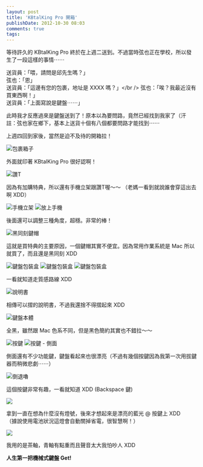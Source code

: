 ```yaml
---
layout: post
title: 'KBtalKing Pro 開箱'
publishDate: 2012-10-30 08:03
comments: true
tags: 
---
```



等待許久的 KBtalKing Pro 終於在上週二送到。不過當時弦也正在學校，所以發生了一段這樣的事情⋯⋯

送貨員：「喂，請問是邱先生嗎？」<br />
弦也：「恩」<br />
送貨員：「這邊有您的包裹，地址是 XXXX 嗎？」</br />
弦也：「唉？我最近沒有買東西啊！」<br />
送貨員：「上面寫說是鍵盤⋯⋯」

此時我才反應過來是鍵盤送到了！原本以為要問路，竟然已經找到我家了（汗<br />
註：弦也家在鄉下，基本上送貨十個有八個都要問路才能找到⋯⋯

<!--more-->

上週四回到家後，當然是迫不及待的開箱拉！

![包裹箱子](https://dl.dropbox.com/s/xarpwg3cqazp5pb/2012-10-25%2017.27.26.jpg?dl=1)

外面就印著 KBtalKing Pro 很好認啊！

![讚T](https://dl.dropbox.com/s/eb6mfxdlck70uqn/2012-10-25%2017.28.45.jpg?dl=1)

因為有加購特典，所以還有手機立架跟讚T喔～～
（老媽一看到就說誰會穿這出去啊 XDD）

![手機立架](https://dl.dropbox.com/s/g5o0bmnht9tp5c5/2012-10-25%2017.31.13.jpg?dl=1)
![放上手機](https://dl.dropbox.com/s/hezzzz30z8ss5kk/2012-10-25%2017.31.34.jpg?dl=1)

後面還可以調整三種角度，超穩。非常的棒！

![黑同刻鍵帽](https://dl.dropbox.com/s/vxm127va5tp4s1u/2012-10-25%2017.32.56.jpg?dl=1)

這就是買特典的主要原因，一個鍵帽其實不便宜。因為常用作業系統是 Mac 所以就買了，而且還是黑同刻 XDD

![鍵盤包裝盒](https://dl.dropbox.com/s/wn2wkqzap15tgbq/2012-10-25%2017.34.54.jpg?dl=1)
![鍵盤包裝盒](https://dl.dropbox.com/s/lifrqavckupplwf/2012-10-25%2017.35.15.jpg?dl=1)
![鍵盤包裝盒](https://dl.dropbox.com/s/x9evs6oqplc5klw/2012-10-25%2017.35.33.jpg?dl=1)

一看就知道走質感路線 XDD

![說明書](https://dl.dropbox.com/s/owt73gn7woly63n/2012-10-25%2017.36.54.jpg?dl=1)

相傳可以摺的說明書，不過我還捨不得摺起來 XDD

![鍵盤本體](https://dl.dropbox.com/s/rx0zrpuuh6ii7cb/2012-10-25%2017.37.11.jpg?dl=1)

全黑，雖然跟 Mac 色系不同，但是黑色簡約其實也不錯拉～～

![按鍵](https://dl.dropbox.com/s/3lf4iywg5200c9e/2012-10-25%2017.39.33.jpg?dl=1)
![按鍵 - 側面](https://dl.dropbox.com/s/nvc1yfn2fnhf9kj/2012-10-25%2017.39.52.jpg?dl=1)

側面還有不少功能鍵，鍵盤看起來也很漂亮（不過有幾個按鍵因為我第一次用拔鍵器而稍微悲劇⋯⋯）

![倒退嚕](https://dl.dropbox.com/s/vg125rbp0eqx7um/2012-10-25%2018.24.14.jpg?dl=1)

這個按鍵非常有趣，一看就知道 XDD (Backspace 鍵)

![](https://dl.dropbox.com/s/lu3giqd8foxmjr9/2012-10-25%2018.24.54.jpg?dl=1)

拿到一直在想為什麼沒有燈號，後來才想起來是漂亮的藍光 @ 按鍵上 XDD<br />
（據說使用電池狀況這燈會自動關掉省電，很智慧啊！）

![](https://dl.dropbox.com/s/vz0bh1cefx96vne/2012-10-25%2018.42.54.jpg?dl=1)

我用的是茶軸，青軸有點重而且聲音太大我怕吵人 XDD

**人生第一把機械式鍵盤 Get!**
